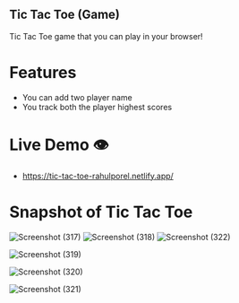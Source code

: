 ## Tic Tac Toe (Game)

Tic Tac Toe game that you can play in your browser!

# Features

- You can add two player name
- You track both the player highest scores

# Live Demo 👁️

- https://tic-tac-toe-rahulporel.netlify.app/


# Snapshot of Tic Tac Toe

![Screenshot (317)](https://github.com/RahulPorel/Tic_Tac_Toe/assets/98636266/c148cb3e-48b5-4aad-a8aa-01e2f5e11b91)
![Screenshot (318)](https://github.com/RahulPorel/Tic_Tac_Toe/assets/98636266/a7db6fd2-4d0f-4421-bfe3-f36261eecc3a)
![Screenshot (322)](https://github.com/RahulPorel/Tic_Tac_Toe/assets/98636266/6d35658e-548b-4082-bb7e-02734422764c)

![Screenshot (319)](https://github.com/RahulPorel/Tic_Tac_Toe/assets/98636266/be074197-efa8-4e9e-95e6-2882f2bbabdb)

![Screenshot (320)](https://github.com/RahulPorel/Tic_Tac_Toe/assets/98636266/bb64cbc3-3d90-4d28-b554-9c615567c174)

![Screenshot (321)](https://github.com/RahulPorel/Tic_Tac_Toe/assets/98636266/cfc50dcd-9c64-4e1f-9a68-9f2be2020617)
